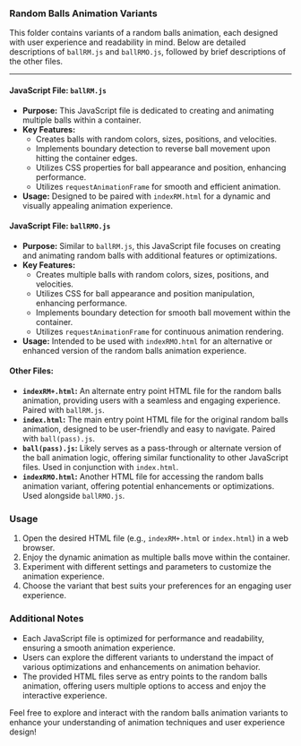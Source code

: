 ### Random Balls Animation Variants

This folder contains variants of a random balls animation, each designed with user experience and readability in mind. Below are detailed descriptions of `ballRM.js` and `ballRMO.js`, followed by brief descriptions of the other files.

---

#### JavaScript File: `ballRM.js`

- **Purpose:** This JavaScript file is dedicated to creating and animating multiple balls within a container.
- **Key Features:**
    - Creates balls with random colors, sizes, positions, and velocities.
    - Implements boundary detection to reverse ball movement upon hitting the container edges.
    - Utilizes CSS properties for ball appearance and position, enhancing performance.
    - Utilizes `requestAnimationFrame` for smooth and efficient animation.
- **Usage:** Designed to be paired with `indexRM.html` for a dynamic and visually appealing animation experience.

#### JavaScript File: `ballRMO.js`

- **Purpose:** Similar to `ballRM.js`, this JavaScript file focuses on creating and animating random balls with additional features or optimizations.
- **Key Features:**
    - Creates multiple balls with random colors, sizes, positions, and velocities.
    - Utilizes CSS for ball appearance and position manipulation, enhancing performance.
    - Implements boundary detection for smooth ball movement within the container.
    - Utilizes `requestAnimationFrame` for continuous animation rendering.
- **Usage:** Intended to be used with `indexRMO.html` for an alternative or enhanced version of the random balls animation experience.

#### Other Files:

- **`indexRM+.html`:** An alternate entry point HTML file for the random balls animation, providing users with a seamless and engaging experience. Paired with `ballRM.js`.
- **`index.html`:** The main entry point HTML file for the original random balls animation, designed to be user-friendly and easy to navigate. Paired with `ball(pass).js`.
- **`ball(pass).js`:** Likely serves as a pass-through or alternate version of the ball animation logic, offering similar functionality to other JavaScript files. Used in conjunction with `index.html`.
- **`indexRMO.html`:** Another HTML file for accessing the random balls animation variant, offering potential enhancements or optimizations. Used alongside `ballRMO.js`.

### Usage

1. Open the desired HTML file (e.g., `indexRM+.html` or `index.html`) in a web browser.
2. Enjoy the dynamic animation as multiple balls move within the container.
3. Experiment with different settings and parameters to customize the animation experience.
4. Choose the variant that best suits your preferences for an engaging user experience.

### Additional Notes

- Each JavaScript file is optimized for performance and readability, ensuring a smooth animation experience.
- Users can explore the different variants to understand the impact of various optimizations and enhancements on animation behavior.
- The provided HTML files serve as entry points to the random balls animation, offering users multiple options to access and enjoy the interactive experience.

Feel free to explore and interact with the random balls animation variants to enhance your understanding of animation techniques and user experience design!